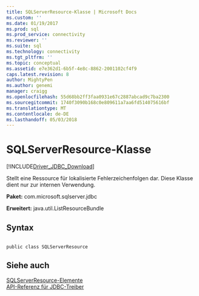 ```yaml
---
title: SQLServerResource-Klasse | Microsoft Docs
ms.custom: ''
ms.date: 01/19/2017
ms.prod: sql
ms.prod_service: connectivity
ms.reviewer: ''
ms.suite: sql
ms.technology: connectivity
ms.tgt_pltfrm: ''
ms.topic: conceptual
ms.assetid: e7e362d1-6b5f-4e8c-8862-2001102cf4f9
caps.latest.revision: 8
author: MightyPen
ms.author: genemi
manager: craigg
ms.openlocfilehash: 55d68bb2ff3faa0931e67c2887abcad9c7ba2300
ms.sourcegitcommit: 1740f3090b168c0e809611a7aa6fd514075616bf
ms.translationtype: MT
ms.contentlocale: de-DE
ms.lasthandoff: 05/03/2018
---
```

# <a name="sqlserverresource-class"></a>SQLServerResource-Klasse
[!INCLUDE[Driver_JDBC_Download](../../../includes/driver_jdbc_download.md)]

  Stellt eine Ressource für lokalisierte Fehlerzeichenfolgen dar. Diese Klasse dient nur zur internen Verwendung.  
  
 **Paket:** com.microsoft.sqlserver.jdbc  
  
 **Erweitert:** java.util.ListResourceBundle  
  
## <a name="syntax"></a>Syntax  
  
```  
  
public class SQLServerResource  
```  
  
## <a name="see-also"></a>Siehe auch  
 [SQLServerResource-Elemente](../../../connect/jdbc/reference/sqlserverresource-members.md)   
 [API-Referenz für JDBC-Treiber](../../../connect/jdbc/reference/jdbc-driver-api-reference.md)  
  
  
